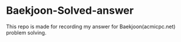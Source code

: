 # Baekjoon-Solved-answer
This repo is made for recording my answer for Baekjoon(acmicpc.net) problem solving.
